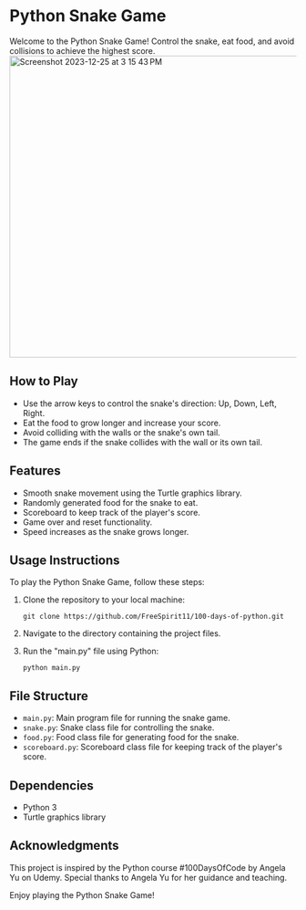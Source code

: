 # Python Snake Game

Welcome to the Python Snake Game! Control the snake, eat food, and avoid collisions to achieve the highest score.
<img width="529" alt="Screenshot 2023-12-25 at 3 15 43 PM" src="https://github.com/FreeSpirit11/100-days-of-python/assets/139609682/110c060e-61b2-4e60-9b2c-425b82623fd7">

## How to Play

- Use the arrow keys to control the snake's direction: Up, Down, Left, Right.
- Eat the food to grow longer and increase your score.
- Avoid colliding with the walls or the snake's own tail.
- The game ends if the snake collides with the wall or its own tail.

## Features

- Smooth snake movement using the Turtle graphics library.
- Randomly generated food for the snake to eat.
- Scoreboard to keep track of the player's score.
- Game over and reset functionality.
- Speed increases as the snake grows longer.

## Usage Instructions

To play the Python Snake Game, follow these steps:

1. Clone the repository to your local machine:
   ```shell
   git clone https://github.com/FreeSpirit11/100-days-of-python.git
   ```

2. Navigate to the directory containing the project files.

3. Run the "main.py" file using Python:
   ```shell
   python main.py
   ```

## File Structure

- `main.py`: Main program file for running the snake game.
- `snake.py`: Snake class file for controlling the snake.
- `food.py`: Food class file for generating food for the snake.
- `scoreboard.py`: Scoreboard class file for keeping track of the player's score.

## Dependencies

- Python 3
- Turtle graphics library

## Acknowledgments

This project is inspired by the Python course #100DaysOfCode by Angela Yu on Udemy. Special thanks to Angela Yu for her guidance and teaching.

Enjoy playing the Python Snake Game!
